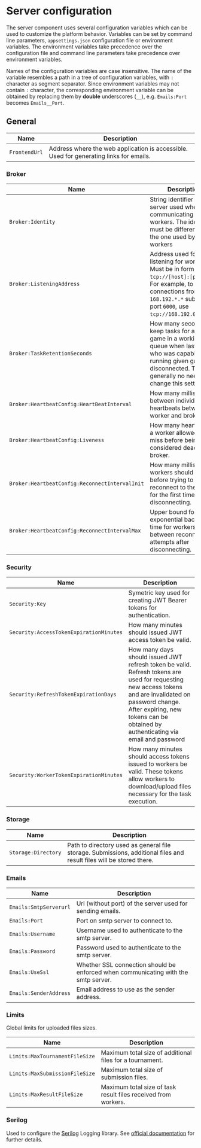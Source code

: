 # Server configuration

The server component uses several configuration variables which can be used to customize the platform behavior. Variables can be set by command line parameters, `appsettings.json` configuration file or environment variables. The environment variables take precedence over the configuration file and command line parameters take precedence over environment variables.

Names of the configuration variables are case insensitive. The name of the variable resembles a path in a tree of configuration variables, with `:` character as segment separator. Since environment variables may not contain `:` character, the corresponding environment variable can be obtained by replacing them by **double** underscores (`__`), e.g. `Emails:Port` becomes `Emails__Port`.

## General
| Name          | Description                                                                            |
|---------------|----------------------------------------------------------------------------------------|
| `FrontendUrl` | Address where the web application is accessible. Used for generating links for emails. |


### Broker

| Name                                           | Description                                                                                                                                                                                  |
|------------------------------------------------|----------------------------------------------------------------------------------------------------------------------------------------------------------------------------------------------|
| `Broker:Identity`                              | String identifier of the server used when communicating with workers. The identifier must be different from the one used by all workers                                                      |
| `Broker:ListeningAddress`                      | Address used for listening for workers. Must be in form `tcp://[host]:[port]`. For example, to allow connections from the `168.192.*.*` subnet on port `6000`, use `tcp://168.192.0.0:6000`. |
| `Broker:TaskRetentionSeconds`                  | How many seconds to keep tasks for a certain game in a working queue when last worker who was capable of running given game disconnected. There is generally no need to change this setting. |
| `Broker:HeartbeatConfig:HeartBeatInterval`     | How many milliseconds between individual heartbeats between worker and broker.                                                                                                               |
| `Broker:HeartbeatConfig:Liveness`              | How many heartbeats is a worker allowed to miss before being considered dead by the broker.                                                                                                  |
| `Broker:HeartbeatConfig:ReconnectIntervalInit` | How many milliseconds workers should wait before trying to reconnect to the broker for the first time after disconnecting.                                                                   |
| `Broker:HeartbeatConfig:ReconnectIntervalMax`  | Upper bound for the exponential back off time for workers between reconnect attempts after disconnecting.                                                                                    |

### Security

| Name                                    | Description                                                                                                                                                                                                                                  |
|-----------------------------------------|----------------------------------------------------------------------------------------------------------------------------------------------------------------------------------------------------------------------------------------------|
| `Security:Key`                          | Symetric key used for creating JWT Bearer tokens for authentication.                                                                                                                                                                         |
| `Security:AccessTokenExpirationMinutes` | How many minutes should issued JWT access token be valid.                                                                                                                                                                                    |
| `Security:RefreshTokenExpirationDays`   | How many days should issued JWT refresh token be valid. Refresh tokens are used for requesting new access tokens and are invalidated on password change. After expiring, new tokens can be obtained by authenticating via email and password |
| `Security:WorkerTokenExpirationMinutes` | How many minutes should access tokens issued to workers be valid. These tokens allow workers to download/upload files necessary for the task execution.                                                                                      |

### Storage

| Name                | Description                                                                                                          |
|---------------------|----------------------------------------------------------------------------------------------------------------------|
| `Storage:Directory` | Path to directory used as general file storage. Submissions, additional files and result files will be stored there. |

### Emails

| Name                   | Description                                                                        |
|------------------------|------------------------------------------------------------------------------------|
| `Emails:SmtpServerurl` | Url (without port) of the server used for sending emails.                          |
| `Emails:Port`          | Port on smtp server to connect to.                                                 |
| `Emails:Username`      | Username used to authenticate to the smtp server.                                  |
| `Emails:Password`      | Password used to authenticate to the smtp server.                                  |
| `Emails:UseSsl`        | Whether SSL connection should be enforced when communicating with the smtp server. |
| `Emails:SenderAddress` | Email address to use as the sender address.                                        |

### Limits

Global limits for uploaded files sizes.

| Name                           | Description                                                    |
|--------------------------------|----------------------------------------------------------------|
| `Limits:MaxTournamentFileSize` | Maximum total size of additional files for a tournament.       |
| `Limits:MaxSubmissionFileSize` | Maximum total size of submission files.                        |
| `Limits:MaxResultFileSize`     | Maximum total size of task result files received from workers. |


### Serilog

Used to configure the [Serilog](http://www.serilog.net) Logging library. See [official documentation](https://github.com/serilog/serilog-settings-configuration) for further details.
